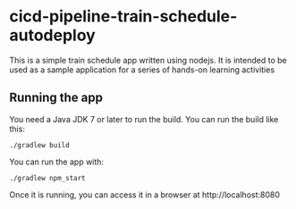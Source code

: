 # cicd-pipeline-train-schedule-autodeploy

This is a simple train schedule app written using nodejs. It is intended to be used as a sample application for a series of hands-on learning activities

## Running the app

You need a Java JDK 7 or later to run the build. You can run the build like this:

    ./gradlew build

You can run the app with:

    ./gradlew npm_start

Once it is running, you can access it in a browser at http://localhost:8080
